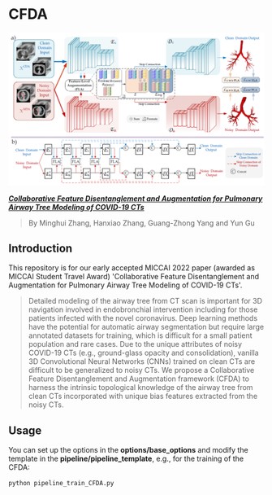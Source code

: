 # CFDA

<div align=center><img src="figs/main%20framework.png"></div>

[**_Collaborative Feature Disentanglement and Augmentation for Pulmonary Airway Tree Modeling of COVID-19 CTs_**]()

> By Minghui Zhang, Hanxiao Zhang, Guang-Zhong Yang and Yun Gu

## Introduction
This repository is for our early accepted MICCAI 2022 paper (awarded as MICCAI Student Travel Award) 'Collaborative Feature Disentanglement and Augmentation for Pulmonary Airway Tree Modeling of COVID-19 CTs'.

> Detailed modeling of the airway tree from CT scan is important for 3D navigation involved in endobronchial intervention including for those patients infected with the novel coronavirus. Deep learning methods have the potential for automatic airway segmentation but require large annotated datasets for training, which is difficult for a small patient population and rare cases. Due to the unique attributes of noisy COVID-19 CTs (e.g., ground-glass opacity and consolidation), vanilla 3D Convolutional Neural Networks (CNNs) trained on clean CTs are difficult to be generalized to noisy CTs. We propose a Collaborative Feature Disentanglement and Augmentation framework (CFDA) to harness the intrinsic topological knowledge of the airway tree from clean CTs incorporated with unique bias features extracted from the noisy CTs.

## Usage
You can set up the options in the **options/base_options** and modify the template in the **pipeline/pipeline_template**, 
e.g., for the training of the CFDA:

```
python pipeline_train_CFDA.py
```
